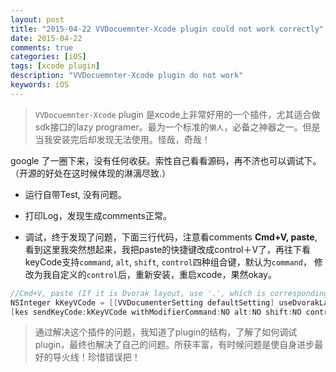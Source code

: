 ```yaml
---
layout: post
title: "2015-04-22 VVDocuemnter-Xcode plugin could not work correctly"
date: 2015-04-22
comments: true
categories: [iOS]
tags: [xcode plugin]
description: "VVDocuemnter-Xcode plugin do not work"
keywords: iOS
---
```


> `VVDocuemnter-Xcode` plugin 是xcode上非常好用的一个插件，尤其适合做sdk接口的lazy programer。最为一个标准的`懒人`，必备之神器之一。但是当我安装完后却发现无法使用。怪哉，奇哉！

google 了一圈下来，没有任何收获。索性自己看看源码，再不济也可以调试下。（开源的好处在这时候体现的淋漓尽致.）

* 运行自带Test, 没有问题。

* 打印Log，发现生成comments正常。

* 调试，终于发现了问题，下面三行代码，注意看comments **Cmd+V, paste**, 看到这里我突然想起来，我把paste的快捷键改成control＋V了，再往下看keyCode支持`command`, `alt`, `shift`, `control`四种组合键，默认为`command`， 修改为我自定义的`control`后，重新安装，重启xcode，果然okay。

```Objective-C
//Cmd+V, paste (If it is Dvorak layout, use '.', which is corresponding the key 'V' in a QWERTY layout)
NSInteger kKeyVCode = [[VVDocumenterSetting defaultSetting] useDvorakLayout] ? kVK_ANSI_Period : kVK_ANSI_V;
[kes sendKeyCode:kKeyVCode withModifierCommand:NO alt:NO shift:NO control:YES];
```

> 通过解决这个插件的问题，我知道了plugin的结构，了解了如何调试plugin，最终也解决了自己的问题。所获丰富，有时候问题是使自身进步最好的导火线！珍惜错误把！
